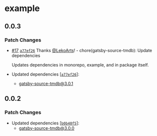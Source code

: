 # example

## 0.0.3

### Patch Changes

- [#17](https://github.com/LekoArts/gatsby-source-tmdb/pull/17) [`a77ef26`](https://github.com/LekoArts/gatsby-source-tmdb/commit/a77ef26f98939e19b603902b15477179e6619476) Thanks [@LekoArts](https://github.com/LekoArts)! - chore(gatsby-source-tmdb): Update dependencies

  Updates dependencies in monorepo, example, and in package itself.

- Updated dependencies [[`a77ef26`](https://github.com/LekoArts/gatsby-source-tmdb/commit/a77ef26f98939e19b603902b15477179e6619476)]:
  - gatsby-source-tmdb@3.0.1

## 0.0.2

### Patch Changes

- Updated dependencies [[`b0b40f5`](https://github.com/LekoArts/gatsby-source-tmdb/commit/b0b40f5a4f440ac29969af04a4c1f5bec6a768db)]:
  - gatsby-source-tmdb@3.0.0

